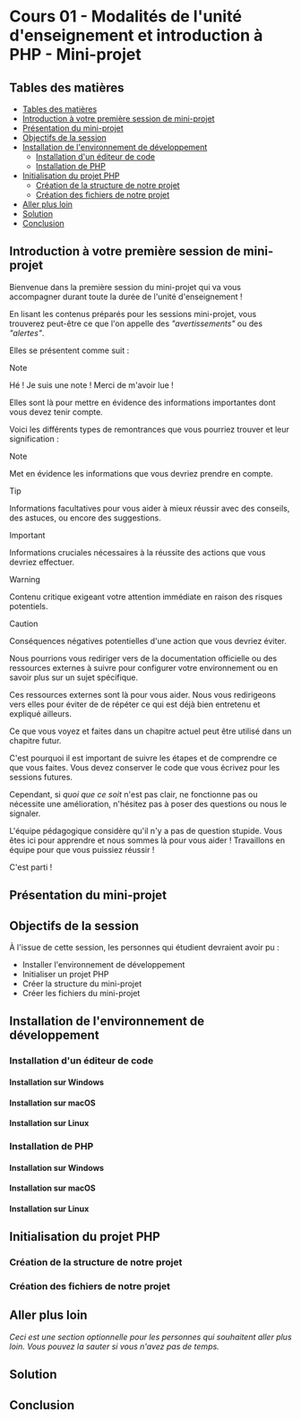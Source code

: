 # Cours 01 - Modalités de l'unité d'enseignement et introduction à PHP - Mini-projet

## Tables des matières

- [Tables des matières](#tables-des-matières)
- [Introduction à votre première session de mini-projet](#introduction-à-votre-première-session-de-mini-projet)
- [Présentation du mini-projet](#présentation-du-mini-projet)
- [Objectifs de la session](#objectifs-de-la-session)
- [Installation de l'environnement de développement](#installation-de-lenvironnement-de-développement)
  - [Installation d'un éditeur de code](#installation-dun-éditeur-de-code)
  - [Installation de PHP](#installation-de-php)
- [Initialisation du projet PHP](#initialisation-du-projet-php)
  - [Création de la structure de notre projet](#création-de-la-structure-de-notre-projet)
  - [Création des fichiers de notre projet](#création-des-fichiers-de-notre-projet)
- [Aller plus loin](#aller-plus-loin)
- [Solution](#solution)
- [Conclusion](#conclusion)

## Introduction à votre première session de mini-projet

Bienvenue dans la première session du mini-projet qui va vous accompagner durant
toute la durée de l'unité d'enseignement !

En lisant les contenus préparés pour les sessions mini-projet, vous trouverez
peut-être ce que l'on appelle des _"avertissements"_ ou des _"alertes"_.

Elles se présentent comme suit :

> [!NOTE]
>
> Hé ! Je suis une note ! Merci de m'avoir lue !

Elles sont là pour mettre en évidence des informations importantes dont vous
devez tenir compte.

Voici les différents types de remontrances que vous pourriez trouver et leur
signification :

> [!NOTE]
>
> Met en évidence les informations que vous devriez prendre en compte.

> [!TIP]
>
> Informations facultatives pour vous aider à mieux réussir avec des conseils,
> des astuces, ou encore des suggestions.

> [!IMPORTANT]
>
> Informations cruciales nécessaires à la réussite des actions que vous devriez
> effectuer.

> [!WARNING]
>
> Contenu critique exigeant votre attention immédiate en raison des risques
> potentiels.

> [!CAUTION]
>
> Conséquences négatives potentielles d'une action que vous devriez éviter.

Nous pourrions vous rediriger vers de la documentation officielle ou des
ressources externes à suivre pour configurer votre environnement ou en savoir
plus sur un sujet spécifique.

Ces ressources externes sont là pour vous aider. Nous vous redirigeons vers
elles pour éviter de de répéter ce qui est déjà bien entretenu et expliqué
ailleurs.

Ce que vous voyez et faites dans un chapitre actuel peut être utilisé dans un
chapitre futur.

C'est pourquoi il est important de suivre les étapes et de comprendre ce que
vous faites. Vous devez conserver le code que vous écrivez pour les sessions
futures.

Cependant, si _quoi que ce soit_ n'est pas clair, ne fonctionne pas ou nécessite
une amélioration, n'hésitez pas à poser des questions ou nous le signaler.

L'équipe pédagogique considère qu'il n'y a pas de question stupide. Vous êtes
ici pour apprendre et nous sommes là pour vous aider ! Travaillons en équipe
pour que vous puissiez réussir !

C'est parti !

## Présentation du mini-projet

## Objectifs de la session

À l'issue de cette session, les personnes qui étudient devraient avoir pu :

- Installer l'environnement de développement
- Initialiser un projet PHP
- Créer la structure du mini-projet
- Créer les fichiers du mini-projet

## Installation de l'environnement de développement

### Installation d'un éditeur de code

#### Installation sur Windows

#### Installation sur macOS

#### Installation sur Linux

### Installation de PHP

#### Installation sur Windows

#### Installation sur macOS

#### Installation sur Linux

## Initialisation du projet PHP

### Création de la structure de notre projet

### Création des fichiers de notre projet

## Aller plus loin

_Ceci est une section optionnelle pour les personnes qui souhaitent aller plus
loin. Vous pouvez la sauter si vous n'avez pas de temps._

## Solution

## Conclusion
